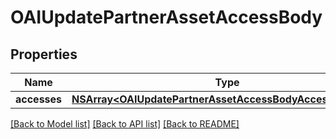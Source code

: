 # OAIUpdatePartnerAssetAccessBody

## Properties
Name | Type | Description | Notes
------------ | ------------- | ------------- | -------------
**accesses** | [**NSArray&lt;OAIUpdatePartnerAssetAccessBodyAccessesInner&gt;***](OAIUpdatePartnerAssetAccessBodyAccessesInner.md) |  | 

[[Back to Model list]](../README.md#documentation-for-models) [[Back to API list]](../README.md#documentation-for-api-endpoints) [[Back to README]](../README.md)


